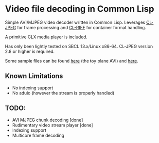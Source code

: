 # Video file decoding in Common Lisp

Simple AVI/MJPEG video decoder written in Common Lisp. Leverages [CL-JPEG](https://github.com/sharplispers/cl-jpeg) for frame processing and [CL-RIFF](https://github.com/RobBlackwell/cl-riff) for container format handling.

A primitive CLX media player is included.

Has only been lightly tested on SBCL 13.x/Linux x86-64. CL-JPEG version 2.8 or higher is required.

Some sample files can be found [here](https://cinelerra-cv.org/footage.php) (the toy plane AVI) and [here](http://jjc.freeshell.org/turning_pages.html).


## Known Limitations

* No indexing support
* No aduio (however the stream is properly handled)


## TODO:

* AVI MJPEG chunk decoding [done]
* Rudimentary video stream player [done]
* Indexing support
* Multicore frame decoding
